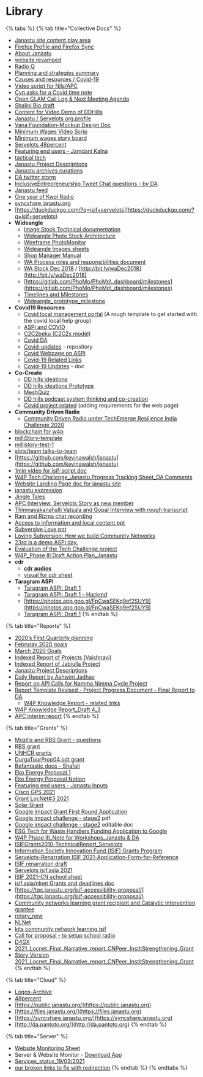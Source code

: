 # Library

{% tabs %}
{% tab title="Collective Docs" %}
* [Janastu site content play area](https://hackmd.io/9vrf1BBFSbuV4vZ7QIydpw?view)
* [Firefox Profile and Firefox Sync](https://hackmd.io/@alemaree/ry7jnSFfD)
* [About Janastu](https://hackmd.io/lbetMFgyTI6AO7LcFiYRtQ)
* [website revamped](https://hackmd.io/R0a7\_Tu2Q\_C-w9UbA6CYvw)
* [Radio Q](https://hackmd.io/4ujhnOp9RES05bohqvq1sw)
* [Planning and strategies summary](https://hackmd.io/cbrJtgUgSZuyU5IlreLAnA)
* [Causes and resources / Covid-19](https://hackmd.io/@tbdinesh/HkGDNz1DU)
* [Video script for Nils/APC](https://hackmd.io/gYL1XM-OQKuYEbB9h62ZRw)
* [Cyn asks for a Covid time note](https://hackmd.io/YskvEC82T7-mg6Rn0WkO7w)
* [Open GLAM Call Log & Next Meeting Agenda](https://docs.google.com/document/d/1y-ooRioOKMgLJo5s9IB-kDmmq5ZXUsiAPGRBzMMJ6KM/edit)
* [Shalini Bio draft](https://docs.google.com/document/d/1r6Y8jeon7pgb0mnTC-VC\_yhhLf81mgbOpmet2mhTZ6U/edit)
* [Content for Video Demo of DDHills](https://docs.google.com/document/d/1hxCm4Rq5beBj8\_oVFQ4GMhfHcDShS8uhLlI5YYqr6\_8/edit)
* [Janastu / Servelots org.profile](https://docs.google.com/document/d/1mixMmoFyWrDOwbTFCxmZuIWnuTZRO-Tk9bbXdUOOjTE/edit#heading=h.uzutsu2qow5m)
* [Vana Foundation-Mockup Design Doc](https://docs.google.com/document/d/1Rppx57qzvZ4IlGoWhXs1CYgWHhwJnJtB-UBES8ibWUA/edit)
* [Minimum Wages Video Scrip](https://docs.google.com/document/d/1KOjpSKJn430y0AUB\_oK2woleABLHpg9Fkr3KFiLUPNM/edit)
* [Minimum wages story board](https://docs.google.com/presentation/d/1djGetd3c6JOqTkfqXvT4S\_XLPhiY8ksoaEMjBvcfmIo/edit?usp=sharing)
* [Servelots 48percent](https://docs.google.com/document/d/1iWcNRxMrViAlDBUoaLumJJoBHg3biacRWoOcYCJLbX0/edit?usp=sharing)
* [Featuring end users - Jamdani Kalna](https://docs.google.com/document/d/1wE9eh4SkBnCdpc6Fmoe37KeBOQIQEA70siWecyZiNgw/edit?usp=sharing)
* [tactical tech](https://hackmd.io/9nOZDRGVSWKdoPUYIBJJrA)
* [Janastu Project Descriptions](https://docs.google.com/spreadsheets/d/1bFbmGG9uwoRQsR2oaxeiUbVzue3iq4CT5dJ01ggBsVA/edit?usp=sharing)
* [Janastu archives curations](https://docs.google.com/spreadsheets/d/1iHBAImpT0ZvRcjbbLWlP65PxWijEFh1XQyL0YWSI7SQ/edit?usp=sharing)
* [DA twitter storm](https://hackmd.io/q3qHSPEpTtSiUXbo3gAL8A)
* [InclusiveEntrepreneurship Tweet Chat questions - by DA](https://docs.google.com/document/d/1hYRCFGaApLsRk1akKdcJMQ1R0tN7v4EZaV0h\_xj14FE/edit?usp=sharing)
* [Janastu feed](https://hackmd.io/27RhtheESZW92NUXHTfozA?view)
* [One year of Kwol Radio](https://hackmd.io/\_kX0rcPASoWGBxCV-EZ5Zg?view)
* [syncshare.janastu.org](https://syncshare.janastu.org)
* [https://duckduckgo.com/?q=isif+servelots](https://duckduckgo.com/?q=isif+servelots)
* **Wideangle**
  * [Image Stock Technical documentation](https://docs.google.com/document/d/1WbtY3IFOrVBwkDRuc7xDIon9Opsus\_klbCk2JNTVG7I/edit?usp=sharing)
  * [Wideangle Photo Stock Architecture](https://docs.google.com/document/d/1jEed9Ard\_u4ucYQroJLdf1j1L8ZnwjwE2cIm4sUu7J4/edit?usp=sharing)
  * [Wireframe PhotoMonitor](https://docs.google.com/document/d/1H4Ms\_dpInD1jXhiKkuEIhfqfSlTpkGsDQ7VcRr7OlJI/edit?usp=sharing)
  * [Wideangle Images sheets](https://docs.google.com/spreadsheets/d/1gfMMn6Exvpiq-MA7\_vaFRh0MggSBPJx6ssBy\_Asxfo8/edit?usp=sharing)
  * [Shop Manager Manual](https://docs.google.com/document/d/1n6tXT5XPZwFEBWpo5CZ8I7DQiHbq7HcEsTfYM7aUT1Y/edit?usp=sharing)
  * [WA Process roles and responsibilities document](https://docs.google.com/document/d/1rHUkFA7OpQ1Ey7GwyjFO4X8pbh76-XPD5EfWWOdAyjY/edit?usp=sharing)
  * [WA Stock Dec 2018](https://docs.google.com/document/d/1NWTbVNOCwNvMxYDXHvR\_1PZz5DLOkbIiT\_gtp7g0YuE/edit?usp=sharing) / [http://bit.ly/waDec2018](http://bit.ly/waDec2018)
  * [https://gitlab.com/PhoMo/PhoMo\_dashboard/milestones](https://gitlab.com/PhoMo/PhoMo\_dashboard/milestones)
  * [Timelines and Milestones](https://docs.google.com/spreadsheets/d/1DpKAop5UJS24d-9ml\_rXZZUYHPsiNMpgrdXSN1OTJ8I/edit?usp=sharing)
  * [Wideangle\_prototype\_milestone](https://docs.google.com/spreadsheets/d/1lQOX6zBKKDgQgDYHhXOUuv3X5Ky03lA2xL2mYKSUZ2c/edit?usp=sharing)
* **Covid19 Resources**
  * [Covid local management portal](https://docs.google.com/spreadsheets/d/1UyCp7hlp6r\_remCRhAfEUF9Kyg5pzsC4LzRkM\_eKKH0/edit?usp=sharing) (A rough template to get started with the covid local help group)
  * [ASPi and COVID](https://hackmd.io/YQ-h9d5AS0a3d-7AwmthLQ)
  * [C2C2beku (C2C2x model)](https://hackmd.io/ESe68kN\_SHKMyEgykF9eVw?view)
  * [Covid DA](https://docs.google.com/document/d/1EpNfEEvD47mI2GFMSNekqcWkDDNuTwiPvj850dFjed0/edit)
  * [Covid-updates](https://gitlab.com/thiya1995/covid-updates) - repository
  * [Covid Webpage on ASPi](https://hackmd.io/iLlxazj\_Qw2bXMeGyS48qQ)
  * [Covid-19 Related Links](https://docs.google.com/spreadsheets/d/1x9SKSKTMDKh3z9xQ9Nw0-BM7KDun1BFEs7yjWkdjVbk/edit?usp=sharing)
  * [Covid-19 Updates](https://docs.google.com/document/d/1KuSSuEdDjum7iGEy88XLcvUclobR06iX\_hE7QY8wA3A/edit?usp=sharing) - doc
* **Co-Create**
  * [DD hills ideations](https://drive.google.com/file/d/1Q\_32NZm1Wzcbc-RiCwjiSRmD6RElgpuI/view?usp=sharing)
  * [DD hills ideations Prototype](https://xd.adobe.com/view/42d2ecc9-f835-4e62-af42-eaa89653ffb9-1781/)
  * [MeshQuiz](https://malayvasa.github.io/meshquiz/)
  * [DD hills podcast system thinking and co-creation](https://drive.google.com/file/d/1t5E5HiSsr4-dCAvYJHf8hPIC96VGYyCl/view?usp=sharing)
  * [Covid project related](https://hackmd.io/iLlxazj\_Qw2bXMeGyS48qQ) (adding requirements for the web page)
* **Community Driven Radio**
  * [Community Driven Radio under TechEmerge Resilience India Challenge 2020](https://drive.google.com/file/d/17Y6h474Qjf0j8i0J3IKup6p8dlZiqcI1/)
* [blockchain for w4p](https://hackmd.io/a-MrAKmHRY6FsqrEjtPkTg)
* [milliStory-template](https://docs.google.com/spreadsheets/d/1RSzj7j8pdhA-bLhSP-8ofFfN-fs4PD2Bxp7-Q3HKHdM/edit?usp=sharing)
* [millistory-test-1](https://docs.google.com/spreadsheets/d/1CqezhpQsicBRXPuEcJzjliER4LoxrmkI8wdcQPLT9Ts/edit?usp=sharing)
* [slots/team talks-to-team](https://hackmd.io/zZswdpAdTg2enYJOUj95-g)
* [https://github.com/kevinawalsh/janastu](https://github.com/kevinawalsh/janastu)
* [1min video for isif-script doc](https://docs.google.com/document/d/1nCSJAwsKhsNbNjtij58qCMByLXkYA0Y941trThwJxo4/edit?usp=sharing)
* [W4P Tech Challenge\_Janastu Progress Tracking Sheet\_DA Comments](https://drive.google.com/file/d/1RGmaZCrJpA-Of9TQziQVhUIUnYMM7ScB/view?usp=sharing)
* [Website Landing Page doc for janastu site](https://docs.google.com/document/d/1kDVQZWZpQHJyuV1JLgAvET6CD1zkH2CABw6V7YyWRNI/edit)
* [janastu expression](https://hackmd.io/uvRJ9an3QMqa5TR7DMXkAg?view)
* [Jingle Tales](https://hackmd.io/MPsoWuw6TayImylowhOgmA)
* [APC Interview. Servelots Story as new member](https://hackmd.io/khzZyZHLR2eN5hYNRI4IlQ?view)
* [Thimnayakanahalli Vatsala and Gopal Interview with rough transcript](https://drive.google.com/drive/folders/1lbCYPNgGYbutNtkENM-aTiBaIDLz79gy?usp=sharing)
* [Ram and Rizma chat recording](https://www.dropbox.com/s/skhhnsl29zhu4oq/rizma\_ram\_2021\_08\_30\_09\_27\_06.mp3?dl=0)
* [Access to information and local content ppt](https://docs.google.com/presentation/d/1ziMJ2oMCHbIt8yvCaXu-RW8wRc5RZ4wrC89Oh4t9lfQ/edit?usp=sharing)
* [Subversive Love ppt](https://docs.google.com/document/d/1jhoqvcyI5EU2PK3UM4eXx5NHcKywxJnNJ3ue56K31uw/edit?usp=sharing)
* [Loving Subversion: How we build Community Networks](https://docs.google.com/presentation/d/179EIEH7mWf8QWmAUztn5uJWUgDFpirxxMD2U\_9ITDC4/edit?usp=sharing)
* [23rd is a demo ASPi day.](https://hackmd.io/woeClMmnSOyhcXzn0Wi0Sw?view)
* [Evaluation of the Tech Challenge project](https://docs.google.com/presentation/d/1iMdUvyEV5Q04juClVEASv\_vpyoibkJJPNoGXKjLUqPY/edit?usp=sharing)
* [W4P\_Phase III Draft Action Plan\_Janastu](https://docs.google.com/spreadsheets/d/1dXW6VLj\_lfsp84B1b55Z7UNfZHM1fm5x/edit?usp=sharing\&ouid=114636780859087405723\&rtpof=true\&sd=true)
* **cdr**
  * ****[**cdr audios**](https://drive.google.com/drive/folders/1kx-M4CVNfBq-ViVLEIPY7xL89Uuh6LpW?usp=sharing)****
  * [visual for cdr sheet](https://embed.kumu.io/0112f7f8a4de2fcdeb56a01a89be2425)
* **Taragram ASPI**
  * [Taragram ASPI: Draft 1](https://docs.google.com/document/d/1z05chu8GIWuONprj\_Tf7\_Q3As9SUIrfvuh58bY506W0/edit?usp=drivesdk)
  * [Taragram ASPI: Draft 1 - Hackmd](https://hackmd.io/UF0wBMVdSoy5UeNFaVXnlA?view)
  * [https://photos.app.goo.gl/FpCwaSEKq9ef2SUY9](https://photos.app.goo.gl/FpCwaSEKq9ef2SUY9)
  * [Taragram ASPI: Draft 1](https://hackmd.io/UF0wBMVdSoy5UeNFaVXnlA?view)
{% endtab %}

{% tab title="Reports" %}
* [2020’s First Quarterly planning](https://hackmd.io/sHCXzKssRzyMnu4tNK5udQ)
* [Februray 2020 goals](https://hackmd.io/mp9gjEGfRG29bBnLnaNC4A)
* [March 2020 Goals](https://hackmd.io/IcVweuKESNescPCnQZy7sQ?view)
* [Indexed Report of Projects (Vaishnavi)](https://docs.google.com/document/d/1TxTQmEWZ4bqwLXKumnGJ9pqmSbAEF9UL94ikE1fZm3I/edit#heading=h.91a2599i3pn)
* [Indexed Report of Jabiulla Project](https://docs.google.com/document/d/1uWBZe48xr5OhHCQ30DcDhVTaoCTx8N2ycfWA2buemzs/edit?usp=sharing)
* [Janastu Project Descriptions](https://docs.google.com/spreadsheets/d/1bFbmGG9uwoRQsR2oaxeiUbVzue3iq4CT5dJ01ggBsVA/edit?usp=sharing)
* [Daily Report by Ashwini Jadhav](https://docs.google.com/document/d/1u0sV2O\_R3K7FfWIDp0Bb31mwaDqOVCzgdbX39d9Cc3k/edit?usp=sharing)
* [Report on API Calls for Namma Nimma Cycle Project](https://docs.google.com/document/d/1SWc90-D4-5DWUVOmSRtftlW0EYsxW8FaXuIyAYvQ3SU/edit?usp=sharing)
* [Report Template Revised - Project Progress Document - Final Report to DA](https://docs.google.com/document/d/1pvIUAmnHRAwkYHb1686TqaUsjk4R3KPdS2R9-rUaC1E/edit?usp=sharing)
  * [W4P Knowledge Report - related links](https://hackmd.io/pI3TRU7oS1yNrVo1FzgKvA)
* [W4P Knowledge Report\_Draft 4\_3](https://drive.google.com/file/d/13P\_JUBY9ZYbHh9ML7bQDXYTy2fdZVEXn/view?usp=sharing)
* [APC interim report](https://docs.google.com/document/d/17YV0RgR64n-64TlCDiZUkcxi3Qtl3P4ak6y1B8mu3gQ/edit?usp=sharing)
{% endtab %}

{% tab title="Grants" %}
* [Mozilla and RBS Grant - questions](https://hackmd.io/YfnQb2efQEG\_ViLBEQWUKA)
* [RBS grant](https://docs.google.com/document/d/1SOyTj1hqUOVaSs7uCG-lCGESsMB6OPFI0bdnINl\_7Ns/edit)
* [UNHCR grants](https://docs.google.com/document/d/1DaTcL28KfDZimO9tHhkpZ287BsVV6XUn6D4Witrzwvg/edit?usp=sharing)
* [DurgaTourProp04.odt grant](https://docs.google.com/document/d/1swvLEV9ofJ5Wroz3URbFsquUcm4jyetLPGlHesj\_KTA/edit)
* [Befantastic docs - Shafali](https://docs.google.com/document/d/1ip6ZECsPcZyS0leGKTtYg5Rt41NXO67Sr31QzUS4AA8/edit?usp=sharing)
* [Eko Energy Proposal 1](https://docs.google.com/document/d/1P0UJazCPuMp7OTwdikzy44lXztX01NsO-QjsjmEw0X8/edit?usp=sharing)
* [Eko Energy Proposal Notion](https://www.notion.so/Eko-Energy-ad65a20faeed40a1ade36861c7986608)
* [Featuring end users - Janastu Inputs](https://docs.google.com/document/d/1wE9eh4SkBnCdpc6Fmoe37KeBOQIQEA70siWecyZiNgw/edit?usp=sharing)
* [Cisco GPS 2021](https://docs.google.com/document/d/1PUy3DJ\_tn79J\_Czk3Kn6u6mMWwfK\_yRPsmNpdS6g\_Vg/edit?usp=sharing)
* [Grant LocNet#3 2021](https://hackmd.io/pjON-FZESYysHezmXGF5\_g)
* [Solar Grant](https://docs.google.com/document/d/1D\_NTXN\_n43KUGghl7tZ8nrx7AHlHjEixcH3ESpv-VDU/edit?usp=sharing)
* [Google Impact Grant First Round Application](https://docs.google.com/document/d/1r\_YgohSrQ-A26jf7qwUMYe\_a5G\_fKNNFuNZqQI9dK1Q/edit?usp=sharing)
* [Google impact challenge - stage2](https://impactchallenge.withgoogle.com/site/static/womenandgirls2021/downloads/application-stage2-full-list.pdf) pdf
* [Google impact challenge - stage2](https://docs.google.com/document/d/1Fx2YS\_uJN9wH0AxlPcuvivhG5DWVNgsFCgrZEg0Irg8/edit?usp=sharing) editable doc
* [ESG Tech for Waste Handlers Funding Application to Google](https://docs.google.com/document/d/1lstPB1VKuiPx43L81tqzKAGG6Ad5pnodRaL5fxGKIk8/edit)
* [W4P Phase III\_Note for Workshops\_Janastu & DA](https://docs.google.com/document/d/10\_85thzPxvfrf9Qlpv1\_EIQhxcpmscaQhOrHcZhRqL0/edit)
* [ISIFGrants2010-TechnicalReport\_Servelots](https://application.isif.asia/theme/default/files/ISIFGrants2010-TechnicalReport\_Servelots.pdf)
* [Information Society Innovation Fund (ISIF) Grants Program](https://meetings.apnic.net/29/pdf/APNIC29-ISIF.pdf)
* [Servelots-Renarration ISIF 2021-Application-Form-for-Reference](https://docs.google.com/document/d/1czYrKpbd266vK0-VVOAAHr1w78GzOzvh/edit)
* [ISIF renarration draft](https://docs.google.com/document/d/1jg5jYwuif8exeIRYIZ-MCqLd\_MopMZPqWRB5Ro-ExJc/edit?usp=sharing)
* [Servelots isif.asia 2021](https://hackmd.io/KTuPn-MGQa6FLevwbTko3Q)
* [ISIF 2021-CN school sheet](https://docs.google.com/document/d/1PM7DnYQwlTFzFNXu1VSxTYHDCK2fmANhR89dfEKQq0w/edit?usp=sharing)
* [isif.asia/nlnet Grants and deadlines doc](https://hackmd.io/N7ebEwmORVOle8LeQ-iS0w)
* [https://tgc.janastu.org/isif-accessibility-proposal/](https://tgc.janastu.org/isif-accessibility-proposal/)
* [Community networks learning grant recipient and Catalytic intervention grantee](https://www.apc.org/en/user/1715/)
* [rotary\_new](https://docs.google.com/document/d/1jObZ40PMvyO0iiZ\_nKFWWkGyZ-VRw55BTmzasx1GodE/edit?usp=sharing)
* [NLNet](https://docs.google.com/document/d/1hbwNww9x7ygpmsJP8tXohaC3EemRg5iHqMRBrkx8Coc/edit?usp=sharing)
* [kits community network learning isif](https://docs.google.com/document/d/1oziOiqrqFOyle9KBNZxhTeRUV6On\_iyTVSRBG0j1Zmg/edit?usp=drivesdk)
* [Call for proposal - to setup school radio](https://hackmd.io/s/S1-yyQAbt)
* [D4GX](https://docs.google.com/document/d/1xlYmZdYhpe1QylxHNyMIahlAqKcXlfzYSHY7RvmdqRI/edit)
* [2021\_Locnet\_Final\_Narrative\_report\_CNPeer\_InstitStrengthening\_Grant](https://docs.google.com/document/d/1aIxWQ9DiMLdNAXfPdbtKhogsi7QM8QCPA1QFZcUYoYI/edit?usp=sharing)
* [Story Version 2021\_Locnet\_Final\_Narrative\_report\_CNPeer\_InstitStrengthening\_Grant](https://docs.google.com/document/d/1we7bK1E4cOzeeuVG5TUWC2b\_lvOcPvtkBBWsXvWFb44/edit?usp=sharing)
{% endtab %}

{% tab title="Cloud" %}
* [Logos-Archive](https://files.janastu.org/s/7qQJHCME3iBmiqb)
* [48percent](https://files.janastu.org/s/oF8C7j6K6ptKWGm)
* [https://public.janastu.org/](https://public.janastu.org)
* [https://files.janastu.org/](https://files.janastu.org)
* [https://syncshare.janastu.org/](https://syncshare.janastu.org)
* [http://da.pantoto.org/](http://da.pantoto.org)
{% endtab %}

{% tab title="Server" %}
* [Website Monitoring Sheet](https://docs.google.com/spreadsheets/d/1a-xrbACb5CCSJrxQ25t976JFkIfYL3-3hVliYeyXaaE/edit#gid=0)
* Server & Website Monitor - [Download App](https://play.google.com/store/apps/details?id=com.luckyxmobile.servermonitor)
* [Services\_status\_19/03/2021](https://docs.google.com/spreadsheets/d/1nuY7FYr7gSffgLFnzQ7-a-cni0-phaO1j0SrwEgpAcs/edit?usp=sharing)
* [our broken links to fix with redirection](https://hackmd.io/NzEYe-WuTwGe6Xv\_CzPy4Q)
{% endtab %}
{% endtabs %}
